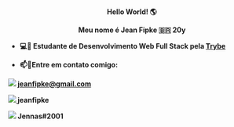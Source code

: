 
<p align=center><strong> Hello World! 🌎 </p>


<p align=center><strong> Meu nome é Jean Fipke  🇧🇷  20y </p>

- :computer::rocket: Estudante de Desenvolvimento Web Full Stack pela  [Trybe](https://www.betrybe.com/)  <img src="https://u3r3f6s2.rocketcdn.me/wp-content/uploads/2020/12/main_logo-e1621602371409.png.webp" width = 15> 

- 📫📱Entre em contato comigo: 

<img src="https://img.shields.io/badge/Gmail-D14836?style=for-the-badge&logo=gmail&logoColor=white"> jeanfipke@gmail.com 

<a href="https://www.linkedin.com/in/jeanfipke/" > <img src="https://img.shields.io/badge/LinkedIn-0077B5?style=for-the-badge&logo=linkedin&logoColor=white"  >   </a>  jeanfipke 

<img src="https://img.shields.io/badge/Discord-7289DA?style=for-the-badge&logo=discord&logoColor=white">   Jennas#2001 </p>